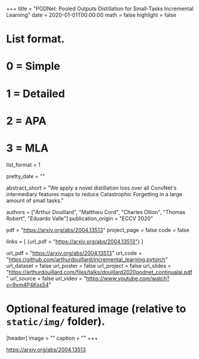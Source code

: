 +++
title = "PODNet: Pooled Outputs Distillation for Small-Tasks Incremental Learning"
date = 2020-01-01T00:00:00
math = false
highlight = false

# List format.
#   0 = Simple
#   1 = Detailed
#   2 = APA
#   3 = MLA
list_format = 1

pretty_date = ""

abstract_short = "We apply a novel distillation loss over all ConvNet's intermediary features maps to reduce Catastrophic Forgetting in a large amount of small tasks."

authors = ["Arthur Douillard", "Matthieu Cord", "Charles Ollion", "Thomas Robert", "Eduardo Valle"]
publication_origin = "ECCV 2020"

pdf = "https://arxiv.org/abs/2004.13513"
project_page = false
code = false

links = [
    {url_pdf = "https://arxiv.org/abs/2004.13513"}
]

url_pdf = "https://arxiv.org/abs/2004.13513"
url_code =  "https://github.com/arthurdouillard/incremental_learning.pytorch"
url_dataset = false
url_poster = false
url_project = false
url_slides = "https://arthurdouillard.com/files/talks/douillard2020podnet_continualai.pdf"
url_source = false
url_video = "https://www.youtube.com/watch?v=9xm4P4Kss54"

# Optional featured image (relative to `static/img/` folder).
[header]
image = ""
caption = ""
+++

https://arxiv.org/abs/2004.13513
